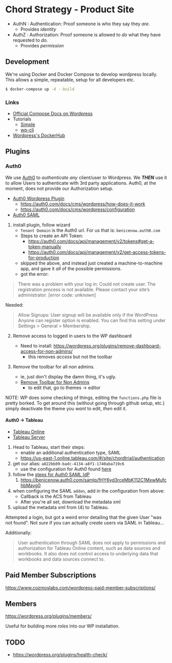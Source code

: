 # Chord Strategy - Product Site

- AuthN : Authentication: Proof someone is who they say they _are_.
  - Provides _identity_
- AuthZ : Authorization: Proof someone is allowed to _do_ what they have requested to _do_.
  - Provides _permission_

## Development

We're using Docker and Docker Compose to develop wordpress locally. This allows
a simple, repeatable, setup for all developers etc.

```sh
$ docker-compose up -d --build
```

### Links
- [Official Compose Docs on Wordpress](https://docs.docker.com/compose/wordpress/)
- Tutorials
  - [Simple](https://davidyeiser.com/tutorial/docker-wordpress-theme-setup)
  - [wp-cli](https://medium.com/@tatemz/using-wp-cli-with-docker-21b0ab9fab79)
- [Wordpress's DockerHub](https://hub.docker.com/_/wordpress/)

## Plugins
### Auth0

We use [Auth0](https://auth0.com/) to _authenticate any_ client/user _to_
Wordpress. We ***THEN*** use it to allow Users to authenticate with 3rd party
applications. Auth0, at the moment, does not provide our Authorization setup.

- [Auth0 Wordpress Plugin](https://auth0.com/wordpress)
  - https://auth0.com/docs/cms/wordpress/how-does-it-work
  - https://auth0.com/docs/cms/wordpress/configuration
- [Auth0 SAML](https://auth0.com/docs/protocols/saml/saml-idp-generic)

1.  install plugin, follow wizard
    - `Tenant Domain` is the Auth0 url. For us that is: `benicenow.auth0.com`
    - Steps to create an API Token:
      - https://auth0.com/docs/api/management/v2/tokens#get-a-token-manually
      - https://auth0.com/docs/api/management/v2/get-access-tokens-for-production
    - skipped the above, and instead just created a machine-to-machine app, and
      gave it _all_ of the possible permissions.
    - got the error:

> There was a problem with your log in: Could not create user. The registration process is not available. Please contact your site’s administrator. [error code: unknown]

Needed:

> Allow Signups: User signup will be available only if the WordPress Anyone can register option is enabled. You can find this setting under Settings > General > Membership.

2.  Remove access to logged in users to the WP dashboard
    - Need to install: https://wordpress.org/plugins/remove-dashboard-access-for-non-admins/
      - this removes _access_ but not the toolbar

3.  Remove the toolbar for all _non_ admins.
    - ie, just don't display the damn thing, it's ugly.
    - [Remove Toolbar for Non Admins](https://gist.github.com/nschaeferhoff/aeca664a7f82e77ce0b911994b5d0b55)
      - to edit that, go to themes -> editor

NOTE: WP does some checking of things, editing the `functions.php` file is
pretty borked. To get around this (without going through github setup, etc.)
simply deactivate the theme you _want_ to edit, _then_ edit it.

#### Auth0 -> Tableau

- [Tableau Online](https://auth0.com/docs/protocols/saml/saml-apps/tableau-online)
- [Tableau Server](https://auth0.com/docs/protocols/saml/saml-apps/tableau-server)

1.  Head to Tableau, start their steps:
    - enable an additional authentication type, SAML
    - https://us-east-1.online.tableau.com/#/site/chordtrial/authentication
2.  get our alias: `a822bb89-badc-4134-a8f1-1740aba719c6`
    - use the configuration for Auth0 found [here](https://auth0.com/docs/protocols/saml/saml-apps/tableau-online)
3.  follow the [steps for Auth0 SAML IdP](https://auth0.com/docs/protocols/saml/saml-idp-generic)
    1.  https://benicenow.auth0.com/samlp/fHY6yd3rceMbK112C1MxwMufchbMayg0
4.  when configuring the SAML `addon`, add in the configuration from above:
    - Callback is the ACS from Tableau
    - After you're all set, download the metadata xml
5.  upload the metadata xml from (4) to Tableau.

Attempted a login, but got a weird error detailing that the given User "was not
found". Not _sure_ if you can actually _create_ users via SAML in Tableau...

Additionally:

> User authentication through SAML does not apply to permissions and authorization for Tableau Online content, such as data sources and workbooks. It also does not control access to underlying data that workbooks and data sources connect to.

## Paid Member Subscriptions

https://www.cozmoslabs.com/wordpress-paid-member-subscriptions/

## Members

https://wordpress.org/plugins/members/

Useful for building more _roles_ into our WP installation.

## TODO

- https://wordpress.org/plugins/health-check/
